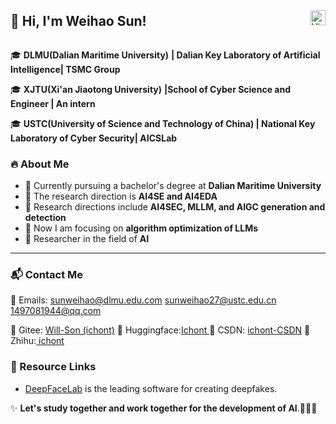 <div style="display: flex; justify-content: space-between; align-items: center; width: 100%; margin: 0; padding: 0;">
  <h2>👋 Hi, I'm Weihao Sun!</h2>
  <img src="https://komarev.com/ghpvc/?username=ichont&color=blue" alt="Visitors" style="vertical-align: middle; height: 24px;"/>
</div>

🎓 **DLMU(Dalian Maritime University)** **| Dalian Key Laboratory of Artificial Intelligence| TSMC Group**

🎓 **XJTU(Xi'an Jiaotong University)** **|School of  Cyber Science and Engineer | An intern**

🎓 **USTC(University of Science and Technology of China) | National Key Laboratory of Cyber Security| AICSLab**

### 🔥 About Me  
- 📍 Currently pursuing a bachelor's degree at **Dalian Maritime University**
- 🚀 The research direction is **AI4SE and AI4EDA**
- 🚀 Research directions include **AI4SEC, MLLM, and AIGC generation and detection**
- 🚀 Now I am focusing on **algorithm optimization of LLMs**
- 🌱 Researcher in the field of **AI**

---

### 📬 Contact Me
📧 Emails: sunweihao@dlmu.edu.com  sunweihao27@ustc.edu.cn  1497081944@qq.com

🔗 Gitee: [Will-Son (ichont)](https://gitee.com/ichont)
🔗 Huggingface:[Ichont ](https://huggingface.co/Ichont)
🔗 CSDN: [ichont-CSDN](https://blog.csdn.net/ichont?type=edu)
🔗 Zhihu:[ ichont](https://www.zhihu.com/people/ichont)

### 🔗  Resource Links

- [DeepFaceLab](https://github.com/iperov/DeepFaceLab) is the leading software for creating deepfakes.

✨ **Let's study together and work together for the development of AI**.🚀🚀🚀
